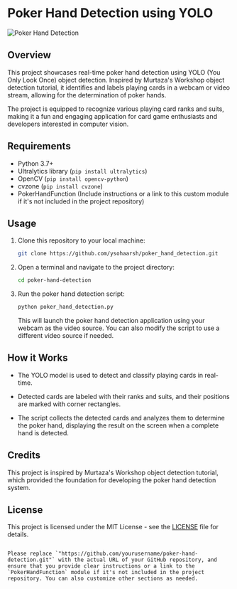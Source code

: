 
# Poker Hand Detection using YOLO

![Poker Hand Detection](example_image.jpg)

## Overview

This project showcases real-time poker hand detection using YOLO (You Only Look Once) object detection. Inspired by Murtaza's Workshop object detection tutorial, it identifies and labels playing cards in a webcam or video stream, allowing for the determination of poker hands.

The project is equipped to recognize various playing card ranks and suits, making it a fun and engaging application for card game enthusiasts and developers interested in computer vision.

## Requirements

- Python 3.7+
- Ultralytics library (`pip install ultralytics`)
- OpenCV (`pip install opencv-python`)
- cvzone (`pip install cvzone`)
- PokerHandFunction (Include instructions or a link to this custom module if it's not included in the project repository)

## Usage

1. Clone this repository to your local machine:

   ```bash
   git clone https://github.com/ysohaarsh/poker_hand_detection.git
   ```

2. Open a terminal and navigate to the project directory:

   ```bash
   cd poker-hand-detection
   ```

3. Run the poker hand detection script:

   ```bash
   python poker_hand_detection.py
   ```

   This will launch the poker hand detection application using your webcam as the video source. You can also modify the script to use a different video source if needed.

## How it Works

- The YOLO model is used to detect and classify playing cards in real-time.

- Detected cards are labeled with their ranks and suits, and their positions are marked with corner rectangles.

- The script collects the detected cards and analyzes them to determine the poker hand, displaying the result on the screen when a complete hand is detected.

## Credits

This project is inspired by Murtaza's Workshop object detection tutorial, which provided the foundation for developing the poker hand detection system.

## License

This project is licensed under the MIT License - see the [LICENSE](LICENSE) file for details.

```

Please replace `"https://github.com/yourusername/poker-hand-detection.git"` with the actual URL of your GitHub repository, and ensure that you provide clear instructions or a link to the `PokerHandFunction` module if it's not included in the project repository. You can also customize other sections as needed.